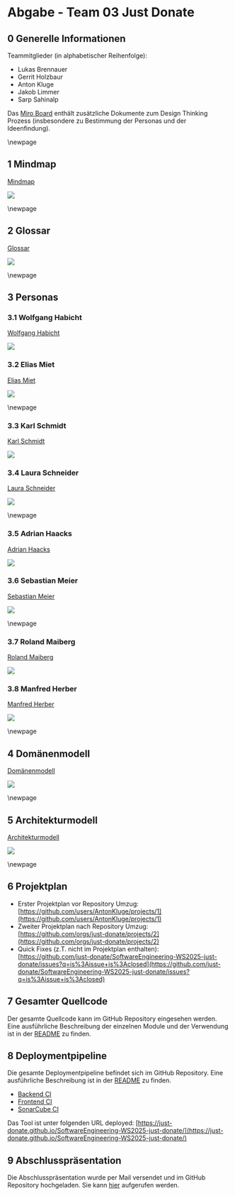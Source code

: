 # Abgabe - Team 03 Just Donate 

## 0 Generelle Informationen

Teammitglieder (in alphabetischer Reihenfolge): 

- Lukas Brennauer
- Gerrit Holzbaur
- Anton Kluge
- Jakob Limmer
- Sarp Sahinalp

Das [Miro Board](https://miro.com/app/board/uXjVLRFTGG0=/) enthält zusätzliche Dokumente zum Design Thinking Prozess (insbesondere zu Bestimmung der Personas und der Ideenfindung). 

\newpage

## 1 Mindmap

[Mindmap](https://github.com/just-donate/SoftwareEngineering-WS2025-just-donate/blob/main/submissions/final/01_Mindmap.png)

![](01_Mindmap.png)

\newpage

## 2 Glossar

[Glossar](https://github.com/just-donate/SoftwareEngineering-WS2025-just-donate/blob/main/submissions/final/02_Glossar.png)

![](02_Glossar.png)

\newpage

## 3 Personas 
### 3.1 Wolfgang Habicht

[Wolfgang Habicht](https://github.com/just-donate/SoftwareEngineering-WS2025-just-donate/blob/main/submissions/final/03_Personas/01_WolfgangHabicht.png)

![](03_Personas/01_WolfgangHabicht.png)

### 3.2 Elias Miet

[Elias Miet](https://github.com/just-donate/SoftwareEngineering-WS2025-just-donate/blob/main/submissions/final/03_Personas/02_EliasMiet.png)

![](03_Personas/02_EliasMiet.png)

\newpage

### 3.3 Karl Schmidt

[Karl Schmidt](https://github.com/just-donate/SoftwareEngineering-WS2025-just-donate/blob/main/submissions/final/03_Personas/03_KarlSchmidt.png)

![](03_Personas/03_KarlSchmidt.png)

### 3.4 Laura Schneider

[Laura Schneider](https://github.com/just-donate/SoftwareEngineering-WS2025-just-donate/blob/main/submissions/final/03_Personas/04_LauraSchneider.png)

![](03_Personas/04_LauraSchneider.png)

\newpage

### 3.5 Adrian Haacks

[Adrian Haacks](https://github.com/just-donate/SoftwareEngineering-WS2025-just-donate/blob/main/submissions/final/03_Personas/05_AdrianHaacks.png)

![](03_Personas/05_AdrianHaacks.png)

### 3.6 Sebastian Meier

[Sebastian Meier](https://github.com/just-donate/SoftwareEngineering-WS2025-just-donate/blob/main/submissions/final/03_Personas/06_SebastianMeier.png)

![](03_Personas/06_SebastianMeier.png)

\newpage

### 3.7 Roland Maiberg

[Roland Maiberg](https://github.com/just-donate/SoftwareEngineering-WS2025-just-donate/blob/main/submissions/final/03_Personas/07_RolandMaiberg.png)

![](03_Personas/07_RolandMaiberg.png)

### 3.8 Manfred Herber

[Manfred Herber](https://github.com/just-donate/SoftwareEngineering-WS2025-just-donate/blob/main/submissions/final/03_Personas/08_ManfredHerber.png)

![](03_Personas/08_ManfredHerber.png)

\newpage

## 4 Domänenmodell 

[Domänenmodell](https://github.com/just-donate/SoftwareEngineering-WS2025-just-donate/blob/main/submissions/final/04_Domänenmodell.png)

![](04_Domänenmodell.png)

\newpage

## 5 Architekturmodell 

[Architekturmodell](https://github.com/just-donate/SoftwareEngineering-WS2025-just-donate/blob/main/submissions/final/05_Architekturmodell.png)

![](05_Architekturmodell.png)

\newpage

## 6 Projektplan 

- Erster Projektplan vor Repository Umzug: [https://github.com/users/AntonKluge/projects/1](https://github.com/users/AntonKluge/projects/1)
- Zweiter Projektplan nach Repository Umzug: [https://github.com/orgs/just-donate/projects/2](https://github.com/orgs/just-donate/projects/2)
- Quick Fixes (z.T. nicht im Projektplan enthalten): [https://github.com/just-donate/SoftwareEngineering-WS2025-just-donate/issues?q=is%3Aissue+is%3Aclosed](https://github.com/just-donate/SoftwareEngineering-WS2025-just-donate/issues?q=is%3Aissue+is%3Aclosed)

## 7 Gesamter Quellcode 

Der gesamte Quellcode kann im GitHub Repository eingesehen werden. Eine ausführliche Beschreibung der einzelnen Module und der Verwendung ist in der [README](https://github.com/just-donate/SoftwareEngineering-WS2025-just-donate/blob/main/README.md) zu finden.


## 8 Deploymentpipeline 

Die gesamte Deploymentpipeline befindet sich im GitHub Repository. Eine ausführliche Beschreibung ist in der [README](https://github.com/just-donate/SoftwareEngineering-WS2025-just-donate/blob/main/README.md) zu finden. 

- [Backend CI](https://github.com/just-donate/SoftwareEngineering-WS2025-just-donate/actions/workflows/backend-ci.yml)
- [Frontend CI](https://github.com/just-donate/SoftwareEngineering-WS2025-just-donate/actions/workflows/frontend-ci.yml)
- [SonarCube CI](https://github.com/just-donate/SoftwareEngineering-WS2025-just-donate/actions/workflows/sonarqube-ci.yml)

Das Tool ist unter folgenden URL deployed: [https://just-donate.github.io/SoftwareEngineering-WS2025-just-donate/](https://just-donate.github.io/SoftwareEngineering-WS2025-just-donate/)


## 9 Abschlusspräsentation 

Die Abschlusspräsentation wurde per Mail versendet und im GitHub Repository hochgeladen. Sie kann [hier](https://github.com/just-donate/SoftwareEngineering-WS2025-just-donate/blob/main/submissions/final/09_Slides.pdf) aufgerufen werden. 


